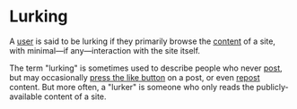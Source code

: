 # Lurking

A [user](/docs/glossary/user) is said to be lurking if they primarily browse the [content](/docs/glossary/content) of a site, with minimal—if any—interaction with the site itself.

The term "lurking" is sometimes used to describe people who never [post](/docs/glossary/post), but may occasionally [press the like button](/docs/glossary/reaction) on a post, or even [repost](/docs/glossary/repost) content. But more often, a "lurker" is someone who only reads the publicly-available content of a site.